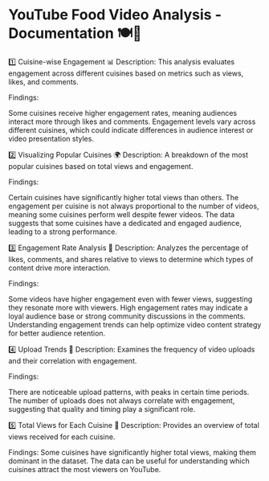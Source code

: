 # YouTube Food Video Analysis - Documentation 🍽️🎥
1️⃣ Cuisine-wise Engagement 📊
Description:
This analysis evaluates engagement across different cuisines based on metrics such as views, likes, and comments.

Findings:

Some cuisines receive higher engagement rates, meaning audiences interact more through likes and comments.
Engagement levels vary across different cuisines, which could indicate differences in audience interest or video presentation styles.

2️⃣ Visualizing Popular Cuisines 🌍
Description:
A breakdown of the most popular cuisines based on total views and engagement.

Findings:

Certain cuisines have significantly higher total views than others.
The engagement per cuisine is not always proportional to the number of videos, meaning some cuisines perform well despite fewer videos.
The data suggests that some cuisines have a dedicated and engaged audience, leading to a strong performance.

3️⃣ Engagement Rate Analysis 💬
Description:
Analyzes the percentage of likes, comments, and shares relative to views to determine which types of content drive more interaction.

Findings:

Some videos have higher engagement even with fewer views, suggesting they resonate more with viewers.
High engagement rates may indicate a loyal audience base or strong community discussions in the comments.
Understanding engagement trends can help optimize video content strategy for better audience retention.

4️⃣ Upload Trends 📅
Description:
Examines the frequency of video uploads and their correlation with engagement.

Findings:

There are noticeable upload patterns, with peaks in certain time periods.
The number of uploads does not always correlate with engagement, suggesting that quality and timing play a significant role.

5️⃣ Total Views for Each Cuisine 👀
Description:
Provides an overview of total views received for each cuisine.

Findings:
Some cuisines have significantly higher total views, making them dominant in the dataset.
The data can be useful for understanding which cuisines attract the most viewers on YouTube.
